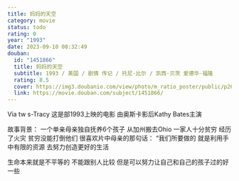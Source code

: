 ```yaml
---
title: 妈妈的天空
category: movie
status: todo
rating: 0
year: "1993"
date: 2023-09-10 08:32:49
douban:
  id: "1451866"
  title: 妈妈的天空
  subtitle: 1993 / 美国 / 剧情 传记 / 托尼·比尔 / 凯西·贝茨 爱德华·福隆
  rating: 8.5
  cover: https://img3.doubanio.com/view/photo/m_ratio_poster/public/p2613915753.jpg
  link: https://movie.douban.com/subject/1451866/
---
```


Via tw s-Tracy 这是部1993上映的电影
由奥斯卡影后Kathy Bates主演

故事背景：
一个单亲母亲独自抚养6个孩子
从加州搬去Ohio
一家人十分贫穷
经历了火灾
贫穷没能打倒他们
很喜欢片中母亲的那句话：
“我们所要做的
就是利用手中有限的资源
去努力创造更好的生活

生命本来就是不平等的
不能跟别人比较
但是可以努力让自己和自己的孩子过的好一些
